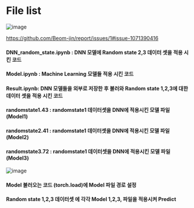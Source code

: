 
# File list

![image](https://user-images.githubusercontent.com/87561766/144737360-8632a5f4-c786-46b0-85f2-ed72b0b27d22.png)

https://github.com/Beom-jin/report/issues/1#issue-1071390416

#### DNN_random_state.ipynb : DNN 모델에 Random state 2,3 데이터 셋을 적용 시킨 코드
#### Model.ipynb : Machine Learning 모델들 적용 시킨 코드
#### Result.ipynb: DNN 모델들을 외부로 저장한 후 불러와 Random state 1,2,3에 대한 데이터 셋을 적용 시킨 코드
#### randomstate1.43 : randomstate1 데이터셋을 DNN에 적용시킨 모델 파일(Model1)
#### randomstate2.41 : randomstate1 데이터셋을 DNN에 적용시킨 모델 파일(Model2)
#### randomstate3.72 : randomstate1 데이터셋을 DNN에 적용시킨 모델 파일(Model3)


![image](https://user-images.githubusercontent.com/87561766/144737886-10aae883-c0fc-41d7-8175-bd02c48916a0.png)

#### Model 불러오는 코드 (torch.load)에 Model 파일 경로 설정
#### Random state 1,2,3 데이터셋 에 각각 Model 1,2,3, 파일을 적용시켜 Predict
